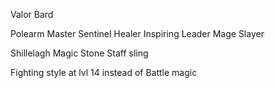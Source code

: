 
Valor Bard

Polearm Master
Sentinel
Healer
Inspiring Leader
Mage Slayer

Shillelagh
Magic Stone
Staff sling

Fighting style at lvl 14 instead of Battle magic
